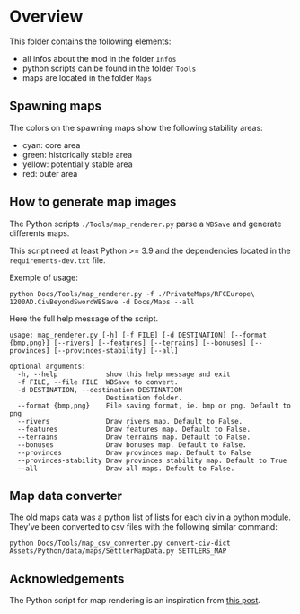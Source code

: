 # Overview

This folder contains the following elements:

- all infos about the mod in the folder `Infos`
- python scripts can be found in the folder `Tools`
- maps are located in the folder `Maps`

## Spawning maps

The colors on the spawning maps show the following stability areas:

- cyan: core area
- green: historically stable area
- yellow: potentially stable area
- red: outer area

## How to generate map images

The Python scripts `./Tools/map_renderer.py` parse a `WBSave` and generate differents maps.

This script need at least Python >= 3.9 and the dependencies located in the `requirements-dev.txt` file.

Exemple of usage:

```shell
python Docs/Tools/map_renderer.py -f ./PrivateMaps/RFCEurope\ 1200AD.CivBeyondSwordWBSave -d Docs/Maps --all
```

Here the full help message of the script.

```shell
usage: map_renderer.py [-h] [-f FILE] [-d DESTINATION] [--format {bmp,png}] [--rivers] [--features] [--terrains] [--bonuses] [--provinces] [--provinces-stability] [--all]

optional arguments:
  -h, --help            show this help message and exit
  -f FILE, --file FILE  WBSave to convert.
  -d DESTINATION, --destination DESTINATION
                        Destination folder.
  --format {bmp,png}    File saving format, ie. bmp or png. Default to png
  --rivers              Draw rivers map. Default to False.
  --features            Draw features map. Default to False.
  --terrains            Draw terrains map. Default to False.
  --bonuses             Draw bonuses map. Default to False.
  --provinces           Draw provinces map. Default to False
  --provinces-stability Draw provinces stability map. Default to True
  --all                 Draw all maps. Default to False.
```

## Map data converter

The old maps data was a python list of lists for each civ in a python module. They've been converted to csv files with the following similar command:

```shell
python Docs/Tools/map_csv_converter.py convert-civ-dict Assets/Python/data/maps/SettlerMapData.py SETTLERS_MAP
```

## Acknowledgements

The Python script for map rendering is an inspiration from [this post](https://forums.civfanatics.com/threads/wbs-to-bmp-converter.667302/).
